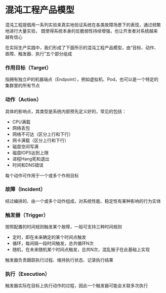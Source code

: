 混沌工程产品模型
===

混沌工程提倡用一系列实验来真实地验证系统在各类故障场景下的表现，通过频繁地进行大量实验，
既使得系统本身的反脆弱性持续增强，也让开发者对系统越来越有信心

在实际生产实践中，我们形成了下面所示的混沌工程产品模型，由“目标、动作、故障、触发器、执行”五个部分组成

### 作用目标（Target）

指拥有独立IP的机器端点（Endpoint），例如虚拟机、Pod，也可以是一个特定的集群里的所有节点

### 动作（Action）

具体的影响点，其类型是系统内部预先定义好的，常见的包括：

* CPU满载
* 网络丢包
* 网络不可达（区分上行和下行）
* 网卡满载（区分上行和下行）
* 磁盘空间写满
* 磁盘IOPS达到上限
* 进程Hang死和退出
* 时间和DNS错误

每个动作可作用于一个或多个作用目标

### 故障（Incident）

经过编排的、由一个或多个动作组成，对系统性能、稳定性有某种影响的行为实体

### 触发器（Trigger）	

按照配置的时间规则触发某个故障，一般可支持三种时间规则

* 定时，即在未来确定的某个时间点触发
* 循环，每间隔一段时间触发，总共循环N次
* 随机，在未来随机某个时间点触发，总共N次，混乱猴子在此基础上实现

触发器负责跟踪执行过程、维持执行状态、记录执行结果

### 执行（Execution）

触发器实际在目标上执行动作的过程，因此一个触发器可能会关联多次执行

